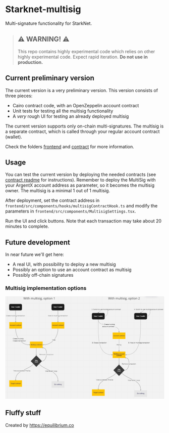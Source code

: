 # Starknet-multisig

Multi-signature functionality for StarkNet.

> ## ⚠️ WARNING! ⚠️
>
> This repo contains highly experimental code which relies on other highly experimental code.
> Expect rapid iteration.
> **Do not use in production.**

## Current preliminary version

The current version is a very preliminary version. This version consists of three pieces:

- Cairo contract code, with an OpenZeppelin account contract
- Unit tests for testing all the multisig functionality
- A _very_ rough UI for testing an already deployed multisig

The current version supports only on-chain multi-signatures. The multisig is a separate contract, which is called through your regular account contract (wallet).

Check the folders <a href='frontend/README.md'>frontend</a> and <a href='contracts/README.md'>contract</a> for more information.

## Usage

You can test the current version by deploying the needed contracts (see <a href='contracts/README.md'>contract readme</a> for instructions). Remember to deploy the MultiSig with your ArgentX account address as parameter, so it becomes the multisig owner. The multisig is a minimal 1 out of 1 multisig.

After deployment, set the contract address in `frontend/src/components/hooks/multisigContractHook.ts` and modify the parameters in `frontend/src/components/MultisigSettings.tsx`.

Run the UI and click buttons. Note that each transaction may take about 20 minutes to complete.

## Future development

In near future we'll get here:

- A real UI, with possibility to deploy a new multisig
- Possibly an option to use an account contract as multisig
- Possibly off-chain signatures

### Multisig implementation options

<img src="multisig_options.png" alt="options" width="800"/>

## Fluffy stuff

Created by https://equilibrium.co

